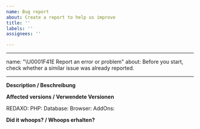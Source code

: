 ```yaml
---
name: Bug report
about: Create a report to help us improve
title: ''
labels: ''
assignees: ''

---
```


---
name: "\U0001F41E Report an error or problem"
about: Before you start, check whether a similar issue was already reported.

---

**Description / Beschreibung**

**Affected versions / Verwendete Versionen**

<!-- Insert a system report via `REDAXO > System > System report > As Markdown` or tell us more about the system:
Füge hier einen Systembericht ein via `REDAXO > System > Systembericht > Als Markdown`, oder teile uns mehr über das System mit: -->

REDAXO: 
PHP:
Database:
Browser: 
AddOns:

**Did it whoops? / Whoops erhalten?**

<!-- Don't forget to insert the stacktrace to provide more details and recieve answers faster. Use `COPY MARKDOWN` right under the message and paste it here. -->
<!-- Vergiss nicht, den Stracktrace hier einzufügen, um genauere Details zur Verfügung zu stellen und schneller eine Antwort zu erhalten. Klicke `COPY MARKDOWN` unterhalb der Fehlermeldung und füge es hier ein. -->
